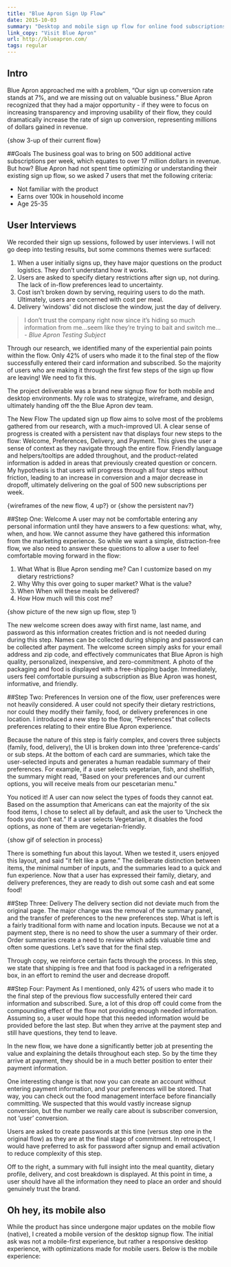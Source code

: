 ```yaml
---
title: "Blue Apron Sign Up Flow"
date: 2015-10-03
summary: "Desktop and mobile sign up flow for online food subscriptions."
link_copy: "Visit Blue Apron"
url: http://blueapron.com/
tags: regular
---
```

## Intro
Blue Apron approached me with a problem, “Our sign up conversion rate stands at 7%, and we are missing out on valuable business.” Blue Apron recognized that they had a major opportunity - if they were to focus on increasing transparency and improving usability of their flow, they could dramatically increase the rate of sign up conversion, representing millions of dollars gained in revenue.

{show 3-up of their current flow}

##Goals
The business goal was to bring on 500 additional active subscriptions per week, which equates to over 17 million dollars in revenue. But how? Blue Apron had not spent time optimizing or understanding their existing sign up flow, so we asked 7 users that met the following criteria:

- Not familiar with the product
- Earns over 100k in household income
- Age  25-35

## User Interviews
We recorded their sign up sessions, followed by user interviews. I will not go deep into testing results, but some commons themes were surfaced:

1. When a user initially signs up, they have major questions on the product logistics. They don’t understand how it works.
2. Users are asked to specify dietary restrictions after sign up, not during. The lack of in-flow preferences lead to uncertainty.
3. Cost isn’t broken down by serving, requiring users to do the math. Ultimately, users are concerned with cost per meal.
4. Delivery ‘windows' did not disclose the window, just the day of delivery.

<blockquote>
  I don’t trust the company right now since it’s hiding so much information from me...seem like they’re trying to bait and switch me...
  <cite>- Blue Apron Testing Subject</cite>
</blockquote>

Through our research, we identified many of the experiential pain points within the flow. Only 42% of users who made it to the final step of the flow successfully entered their card information and subscribed. So the majority of users who are making it through the first few steps of the sign up flow are leaving! We need to fix this.

The project deliverable was a brand new signup flow for both mobile and desktop environments. My role was to strategize, wireframe, and design, ultimately handing off the the Blue Apron dev team.

The New Flow
The updated sign up flow aims to solve most of the problems gathered from our research, with a much-improved UI. A clear sense of progress is created with a persistent nav that displays four new steps to the flow: Welcome, Preferences, Delivery, and Payment. This gives the user a sense of context as they navigate through the entire flow. Friendly language and helpers/tooltips are added throughout, and the product-related information is added in areas that previously created question or concern. My hypothesis is that users will progress through all four steps without friction, leading to an increase in conversion and a major decrease in dropoff, ultimately delivering on the goal of 500 new subscriptions per week.

 {wireframes of the new flow, 4 up?} or  {show the persistent nav?}

##Step One: Welcome
A user may not be comfortable entering any personal information until they have answers to a few questions: what, why, when, and how. We cannot assume they have gathered this information from the marketing experience. So while we want a simple, distraction-free flow, we also need to answer these questions to allow a user to feel comfortable moving forward in the flow:

1. What What is Blue Apron sending me? Can I customize based on my dietary restrictions?
2. Why Why this over going to super market? What is the value?
3. When When will these meals be delivered?
4. How How much will this cost me?

{show picture of the new sign up flow, step 1}

The new welcome screen does away with first name, last name, and password as this information creates friction and is not needed during during this step. Names can be collected during shipping and password can be collected after payment. The welcome screen simply asks for your email address and zip code, and effectively communicates that Blue Apron is high quality, personalized, inexpensive, and zero-commitment. A photo of the packaging and food is displayed with a free-shipping badge. Immediately, users feel comfortable pursuing a subscription as Blue Apron was honest, informative, and friendly.

##Step Two: Preferences
In version one of the flow, user preferences were not heavily considered. A user could not specify their dietary restrictions, nor could they modify their family, food, or delivery preferences in one location. I introduced a new step to the flow, “Preferences” that collects preferences relating to their entire Blue Apron experience.

Because the nature of this step is fairly complex, and covers three subjects (family, food, delivery), the UI is broken down into three 'preference-cards’ or sub steps. At the bottom of each card are summaries, which take the user-selected inputs and generates a human readable summary of their  preferences. For example, if a user selects vegetarian, fish, and shellfish, the summary might read, “Based on your preferences and our current options, you will receive meals from our pescetarian menu."

You noticed it! A user can now select the types of foods they cannot eat. Based on the assumption that Americans can eat the majority of the six food items, I chose to select all by default, and ask the user to ‘Uncheck the foods you don’t eat.” If a user selects Vegetarian, it disables the food options, as none of them are vegetarian-friendly.

{show gif of selection in process}

There is something fun about this layout. When we tested it, users enjoyed this layout, and said "it felt like a game.” The deliberate distinction between items, the minimal number of inputs, and the summaries lead to a quick and fun experience. Now that a user has expressed their family, dietary, and delivery preferences, they are ready to dish out some cash and eat some food!

##Step Three: Delivery
The delivery section did not deviate much from the original page. The major change was the removal of the summary panel, and the transfer of preferences to the new preferences step. What is left is a fairly traditional form with name and location inputs. Because we not at a payment step, there is no need to show the user a summary of their order. Order summaries create a need to review which adds valuable time and often some questions. Let’s save that for the final step.

Through copy, we reinforce certain facts through the process. In this step, we state that shipping is free and that food is packaged in a refrigerated box, in an effort to remind the user and decrease dropoff.

##Step Four: Payment
As I mentioned, only 42% of users who made it to the final step of the previous flow successfully entered their card information and subscribed. Sure, a lot of this drop off could come from the compounding effect of the flow not providing enough needed information. Assuming so, a user would hope that this needed information would be provided before the last step. But when they arrive at the payment step and still have questions, they tend to leave.

In the new flow, we have done a significantly better job at presenting the value and explaining the details throughout each step. So by the time they arrive at payment, they should be in a much better position to enter their payment information.

One interesting change is that now you can create an account without entering payment information, and your preferences will be stored. That way, you can check out the food management interface before financially committing. We suspected that this would vastly increase signup conversion, but the number we really care about is subscriber conversion, not ‘user’ conversion.

Users are asked to create passwords at this time (versus step one in the original flow) as they are at the final stage of commitment. In retrospect, I would have preferred to ask for password  after signup and email activation to reduce complexity of this step.

Off to the right, a summary with full insight into the meal quantity, dietary profile, delivery, and cost breakdown is displayed. At this point in time, a user should have all the information they need to place an order and should genuinely trust the brand.

## Oh hey, its mobile also
While the product has since undergone major updates on the mobile flow (native), I created a mobile version of the desktop signup flow. The initial ask was not a mobile-first experience, but rather a responsive desktop experience, with optimizations made for mobile users. Below is the mobile experience: